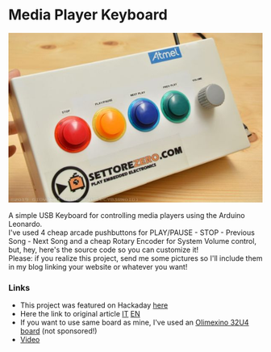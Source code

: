 # Media Player Keyboard  

![Media Player Keyboard](image.jpg)  

A simple USB Keyboard for controlling media players using the Arduino Leonardo.  
I've used 4 cheap arcade pushbuttons for PLAY/PAUSE - STOP - Previous Song - Next Song and a cheap Rotary Encoder for System Volume control, but, hey, here's the source code so you can customize it!  
Please: if you realize this project, send me some pictures so I'll include them in my blog linking your website or whatever you want!  

### Links  
- This project was featured on Hackaday [here](https://hackaday.com/2019/12/22/arcade-buttons-make-a-great-multimedia-keyboard/)
- Here the link to original article [IT](https://www.settorezero.com/wordpress/una-tastiera-usb-con-controlli-per-i-media-players-con-arduino-leonardo/) [EN](https://www.settorezero.com/wordpress/en/una-tastiera-usb-con-controlli-per-i-media-players-con-arduino-leonardo/)
- If you want to use same board as mine, I've used an [Olimexino 32U4 board](https://www.olimex.com/Products/Duino/AVR/OLIMEXINO-32U4/open-source-hardware) (not sponsored!)
- [Video](https://www.youtube.com/watch?v=w8B4z93Y1LE)
